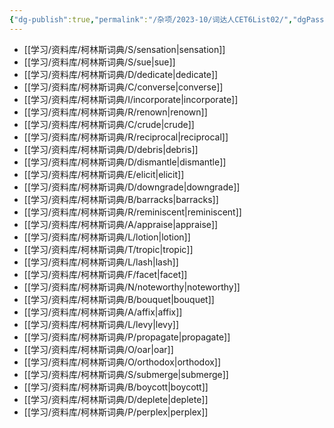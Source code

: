 ```yaml
---
{"dg-publish":true,"permalink":"/杂项/2023-10/词达人CET6List02/","dgPassFrontmatter":true}
---
```


- [[学习/资料库/柯林斯词典/S/sensation\|sensation]]
- [[学习/资料库/柯林斯词典/S/sue\|sue]]
- [[学习/资料库/柯林斯词典/D/dedicate\|dedicate]]
- [[学习/资料库/柯林斯词典/C/converse\|converse]]
- [[学习/资料库/柯林斯词典/I/incorporate\|incorporate]]
- [[学习/资料库/柯林斯词典/R/renown\|renown]]
- [[学习/资料库/柯林斯词典/C/crude\|crude]]
- [[学习/资料库/柯林斯词典/R/reciprocal\|reciprocal]]
- [[学习/资料库/柯林斯词典/D/debris\|debris]]
- [[学习/资料库/柯林斯词典/D/dismantle\|dismantle]]
- [[学习/资料库/柯林斯词典/E/elicit\|elicit]]
- [[学习/资料库/柯林斯词典/D/downgrade\|downgrade]]
- [[学习/资料库/柯林斯词典/B/barracks\|barracks]]
- [[学习/资料库/柯林斯词典/R/reminiscent\|reminiscent]]
- [[学习/资料库/柯林斯词典/A/appraise\|appraise]]
- [[学习/资料库/柯林斯词典/L/lotion\|lotion]]
- [[学习/资料库/柯林斯词典/T/tropic\|tropic]]
- [[学习/资料库/柯林斯词典/L/lash\|lash]]
- [[学习/资料库/柯林斯词典/F/facet\|facet]]
- [[学习/资料库/柯林斯词典/N/noteworthy\|noteworthy]]
- [[学习/资料库/柯林斯词典/B/bouquet\|bouquet]]
- [[学习/资料库/柯林斯词典/A/affix\|affix]]
- [[学习/资料库/柯林斯词典/L/levy\|levy]]
- [[学习/资料库/柯林斯词典/P/propagate\|propagate]]
- [[学习/资料库/柯林斯词典/O/oar\|oar]]
- [[学习/资料库/柯林斯词典/O/orthodox\|orthodox]]
- [[学习/资料库/柯林斯词典/S/submerge\|submerge]]
- [[学习/资料库/柯林斯词典/B/boycott\|boycott]]
- [[学习/资料库/柯林斯词典/D/deplete\|deplete]]
- [[学习/资料库/柯林斯词典/P/perplex\|perplex]]